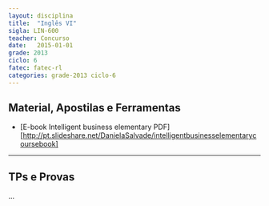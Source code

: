 ```yaml
---
layout: disciplina
title:  "Inglês VI"
sigla: LIN-600
teacher: Concurso
date:   2015-01-01
grade: 2013
ciclo: 6
fatec: fatec-rl
categories: grade-2013 ciclo-6
---
```


## Material, Apostilas e Ferramentas
- [E-book Intelligent business elementary PDF][http://pt.slideshare.net/DanielaSalvade/intelligentbusinesselementarycoursebook]

***

## TPs e Provas
...
